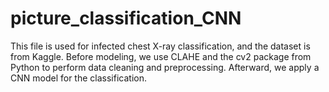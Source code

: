 # picture_classification_CNN
This file is used for infected chest X-ray classification, and the dataset is from Kaggle. Before modeling, we use CLAHE and the cv2 package from Python to perform data cleaning and preprocessing. Afterward, we apply a CNN model for the classification.
